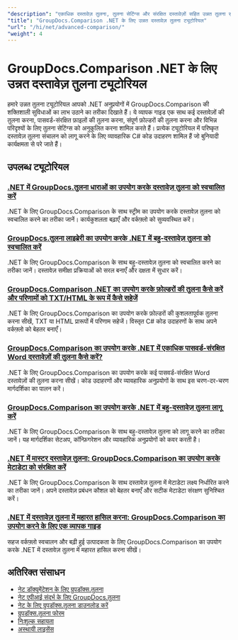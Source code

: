 ```yaml
---
"description": "एकाधिक दस्तावेज़ तुलना, तुलना सेटिंग्स और संरक्षित दस्तावेज़ों सहित उन्नत तुलना सुविधाओं के लिए चरण-दर-चरण ट्यूटोरियल।"
"title": "GroupDocs.Comparison .NET के लिए उन्नत दस्तावेज़ तुलना ट्यूटोरियल"
"url": "/hi/net/advanced-comparison/"
"weight": 4
---
```


# GroupDocs.Comparison .NET के लिए उन्नत दस्तावेज़ तुलना ट्यूटोरियल

हमारे उन्नत तुलना ट्यूटोरियल आपको .NET अनुप्रयोगों में GroupDocs.Comparison की शक्तिशाली सुविधाओं का लाभ उठाने का तरीका दिखाते हैं। ये व्यापक गाइड एक साथ कई दस्तावेज़ों की तुलना करना, पासवर्ड-संरक्षित फ़ाइलों की तुलना करना, संपूर्ण फ़ोल्डरों की तुलना करना और विभिन्न परिदृश्यों के लिए तुलना सेटिंग्स को अनुकूलित करना शामिल करते हैं। प्रत्येक ट्यूटोरियल में परिष्कृत दस्तावेज़ तुलना संचालन को लागू करने के लिए व्यावहारिक C# कोड उदाहरण शामिल हैं जो बुनियादी कार्यक्षमता से परे जाते हैं।

## उपलब्ध ट्यूटोरियल

### [.NET में GroupDocs.तुलना धाराओं का उपयोग करके दस्तावेज़ तुलना को स्वचालित करें](./net-document-comparison-groupdocs-streams/)
.NET के लिए GroupDocs.Comparison के साथ स्ट्रीम का उपयोग करके दस्तावेज़ तुलना को स्वचालित करने का तरीका जानें। कार्यकुशलता बढ़ाएँ और वर्कफ़्लो को सुव्यवस्थित करें।

### [GroupDocs.तुलना लाइब्रेरी का उपयोग करके .NET में बहु-दस्तावेज़ तुलना को स्वचालित करें](./groupdocs-comparison-net-multi-doc-automation/)
.NET के लिए GroupDocs.Comparison के साथ बहु-दस्तावेज़ तुलना को स्वचालित करने का तरीका जानें। दस्तावेज़ समीक्षा प्रक्रियाओं को सरल बनाएँ और दक्षता में सुधार करें।

### [GroupDocs.Comparison .NET का उपयोग करके फ़ोल्डरों की तुलना कैसे करें और परिणामों को TXT/HTML के रूप में कैसे सहेजें](./groupdocs-comparison-net-folder-comparison-tutorial/)
.NET के लिए GroupDocs.Comparison का उपयोग करके फ़ोल्डरों की कुशलतापूर्वक तुलना करना सीखें, TXT या HTML प्रारूपों में परिणाम सहेजें। विस्तृत C# कोड उदाहरणों के साथ अपने वर्कफ़्लो को बेहतर बनाएँ।

### [GroupDocs.Comparison का उपयोग करके .NET में एकाधिक पासवर्ड-संरक्षित Word दस्तावेज़ों की तुलना कैसे करें?](./compare-password-protected-docs-groupdocs-dotnet/)
.NET के लिए GroupDocs.Comparison का उपयोग करके कई पासवर्ड-संरक्षित Word दस्तावेज़ों की तुलना करना सीखें। कोड उदाहरणों और व्यावहारिक अनुप्रयोगों के साथ इस चरण-दर-चरण मार्गदर्शिका का पालन करें।

### [GroupDocs.Comparison का उपयोग करके .NET में बहु-दस्तावेज़ तुलना लागू करें](./implement-multi-doc-comparison-groupdocs-net/)
.NET के लिए GroupDocs.Comparison के साथ बहु-दस्तावेज़ तुलना को लागू करने का तरीका जानें। यह मार्गदर्शिका सेटअप, कॉन्फ़िगरेशन और व्यावहारिक अनुप्रयोगों को कवर करती है।

### [.NET में मास्टर दस्तावेज़ तुलना: GroupDocs.Comparison का उपयोग करके मेटाडेटा को संरक्षित करें](./groupdocs-comparison-net-metadata-target/)
.NET के लिए GroupDocs.Comparison के साथ दस्तावेज़ तुलना में मेटाडेटा लक्ष्य निर्धारित करने का तरीका जानें। अपने दस्तावेज़ प्रबंधन कौशल को बेहतर बनाएँ और सटीक मेटाडेटा संरक्षण सुनिश्चित करें।

### [.NET में दस्तावेज़ तुलना में महारत हासिल करना: GroupDocs.Comparison का उपयोग करने के लिए एक व्यापक गाइड](./mastering-document-comparison-groupdocs-dotnet/)
सहज वर्कफ़्लो स्वचालन और बढ़ी हुई उत्पादकता के लिए GroupDocs.Comparison का उपयोग करके .NET में दस्तावेज़ तुलना में महारत हासिल करना सीखें।

## अतिरिक्त संसाधन

- [नेट डॉक्यूमेंटेशन के लिए ग्रुपडॉक्स.तुलना](https://docs.groupdocs.com/comparison/net/)
- [नेट एपीआई संदर्भ के लिए GroupDocs.तुलना](https://reference.groupdocs.com/comparison/net/)
- [नेट के लिए ग्रुपडॉक्स.तुलना डाउनलोड करें](https://releases.groupdocs.com/comparison/net/)
- [ग्रुपडॉक्स.तुलना फोरम](https://forum.groupdocs.com/c/comparison)
- [निःशुल्क सहायता](https://forum.groupdocs.com/)
- [अस्थायी लाइसेंस](https://purchase.groupdocs.com/temporary-license/)